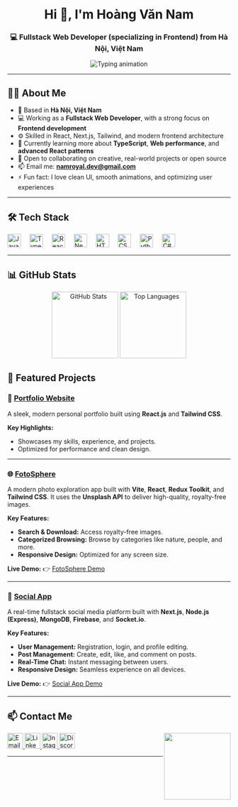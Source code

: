 <h1 align="center">Hi 👋, I'm Hoàng Văn Nam</h1>

<h3 align="center">
  💻 Fullstack Web Developer (specializing in Frontend) from Hà Nội, Việt Nam
</h3>

<p align="center">
  <img
    src="https://readme-typing-svg.herokuapp.com?font=Fira+Code&duration=3000&pause=1000&center=true&vCenter=true&width=640&lines=Welcome+to+my+GitHub!;Fullstack+Developer+with+a+Frontend+Focus.;I+love+building+beautiful+and+performant+web+apps.🚀"
    alt="Typing animation"
  />
</p>

---

## 🧑‍💼 About Me

- 📍 Based in **Hà Nội, Việt Nam**
- 💻 Working as a **Fullstack Web Developer**, with a strong focus on **Frontend development**
- ⚙️ Skilled in React, Next.js, Tailwind, and modern frontend architecture
- 🌱 Currently learning more about **TypeScript**, **Web performance**, and **advanced React patterns**
- 👯 Open to collaborating on creative, real-world projects or open source
- 📫 Email me: **namroyal.dev@gmail.com**
- ⚡ Fun fact: I love clean UI, smooth animations, and optimizing user experiences

---

## 🛠️ Tech Stack

<div align="left">
  <img src="https://cdn.jsdelivr.net/gh/devicons/devicon/icons/javascript/javascript-original.svg" height="30" alt="JavaScript" />
  <img width="12" />
  <img src="https://cdn.jsdelivr.net/gh/devicons/devicon/icons/typescript/typescript-original.svg" height="30" alt="TypeScript" />
  <img width="12" />
  <img src="https://cdn.jsdelivr.net/gh/devicons/devicon/icons/react/react-original.svg" height="30" alt="React" />
  <img width="12" />
  <img src="https://cdn.jsdelivr.net/gh/devicons/devicon/icons/nextjs/nextjs-original.svg" height="30" alt="Next.js" />
  <img width="12" />
  <img src="https://cdn.jsdelivr.net/gh/devicons/devicon/icons/html5/html5-original.svg" height="30" alt="HTML5" />
  <img width="12" />
  <img src="https://cdn.jsdelivr.net/gh/devicons/devicon/icons/css3/css3-original.svg" height="30" alt="CSS3" />
  <img width="12" />
  <img src="https://cdn.jsdelivr.net/gh/devicons/devicon/icons/python/python-original.svg" height="30" alt="Python" />
  <img width="12" />
  <img src="https://cdn.jsdelivr.net/gh/devicons/devicon/icons/csharp/csharp-original.svg" height="30" alt="C#" />
</div>

---

## 📊 GitHub Stats

<div align="center">
  <img
    src="https://github-readme-stats.vercel.app/api?username=RoyalNam&show_icons=true&include_all_commits=true&count_private=true&theme=dracula"
    height="150"
    alt="GitHub Stats"
  />
  <img
    src="https://github-readme-stats.vercel.app/api/top-langs?username=RoyalNam&layout=compact&card_width=320&langs_count=6&theme=dracula"
    height="150"
    alt="Top Languages"
  />
</div>

## 🚀 Featured Projects

### 🧭 [Portfolio Website](https://namroyal.id.vn/)

A sleek, modern personal portfolio built using **React.js** and **Tailwind CSS**.

**Key Highlights:**

- Showcases my skills, experience, and projects.
- Optimized for performance and clean design.

---

### 🌐 [FotoSphere](https://github.com/RoyalNam/foto-sphere)

A modern photo exploration app built with **Vite**, **React**, **Redux Toolkit**, and **Tailwind CSS**. It uses the **Unsplash API** to deliver high-quality, royalty-free images.

**Key Features:**

- **Search & Download:** Access royalty-free images.
- **Categorized Browsing:** Browse by categories like nature, people, and more.
- **Responsive Design:** Optimized for any screen size.

**Live Demo:** 👉 [FotoSphere Demo](https://foto-sphere.vercel.app/)

---

### 📱 [Social App](https://github.com/RoyalNam/social)

A real-time fullstack social media platform built with **Next.js**, **Node.js (Express)**, **MongoDB**, **Firebase**, and **Socket.io**.

**Key Features:**

- **User Management:** Registration, login, and profile editing.
- **Post Management:** Create, edit, like, and comment on posts.
- **Real-Time Chat:** Instant messaging between users.
- **Responsive Design:** Seamless experience on all devices.

**Live Demo:** 👉 [Social App Demo](https://social-eight-psi.vercel.app/)

---

## 📫 Contact Me

<img
  align="right"
  height="150"
  src="https://i.pinimg.com/originals/d4/f0/8b/d4f08b4458e8da0e6c5b4499d4b65af8.gif"
  alt=""
/>

<div align="left">
  <a href="mailto:namroyal.dev@gmail.com" target="_blank">
    <img src="https://img.shields.io/static/v1?message=Gmail&logo=gmail&label=&color=D14836&logoColor=white&style=for-the-badge" height="35" alt="Email" />
  </a>
  <a href="https://www.linkedin.com/in/nam-royal/" target="_blank">
    <img src="https://img.shields.io/static/v1?message=LinkedIn&logo=linkedin&label=&color=0077B5&logoColor=white&style=for-the-badge" height="35" alt="LinkedIn" />
  </a>
  <a href="https://www.instagram.com/nam.royal_/" target="_blank">
    <img src="https://img.shields.io/static/v1?message=Instagram&logo=instagram&label=&color=E4405F&logoColor=white&style=for-the-badge" height="35" alt="Instagram" />
  </a>
  <a href="https://discord.com/users/hoangnampro/" target="_blank">
    <img src="https://img.shields.io/static/v1?message=Discord&logo=discord&label=&color=7289DA&logoColor=white&style=for-the-badge" height="35" alt="Discord" />
  </a>
</div>

---
